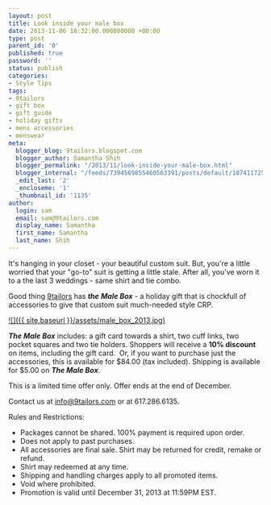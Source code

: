 ```yaml
---
layout: post
title: Look inside your male box
date: 2013-11-06 18:32:00.000000000 +00:00
type: post
parent_id: '0'
published: true
password: ''
status: publish
categories:
- Style Tips
tags:
- 9tailors
- gift box
- gift guide
- holiday gifts
- mens accessories
- menswear
meta:
  blogger_blog: 9tailors.blogspot.com
  blogger_author: Samantha Shih
  blogger_permalink: "/2013/11/look-inside-your-male-box.html"
  blogger_internal: "/feeds/7394569855460563391/posts/default/1874117250767586615"
  _edit_last: '2'
  _encloseme: '1'
  _thumbnail_id: '1135'
author:
  login: sam
  email: sam@9tailors.com
  display_name: Samantha
  first_name: Samantha
  last_name: Shih
---
```

It's hanging in your closet - your beautiful custom suit. But, you're a little worried that your "go-to" suit is getting a little stale. After all, you've worn it to a the last 3 weddings - same shirt and tie combo.

Good thing [9tailors](http://www.9tailors.com/) has **_the_** _**Male Box**_ \- a holiday gift that is chockfull of accessories to give that custom suit much-needed style CRP.

[![]({{ site.baseurl }}/assets/male_box_2013.jpg)](http://4.bp.blogspot.com/-oZC3ZIhGc1g/UnqIou3UYmI/AAAAAAAASAs/_-5MG7NFGBs/s1600/male_box_2013.jpg)

**_The Male Box_** includes: a gift card towards a shirt, two cuff links, two pocket squares and two tie holders. Shoppers will receive a **10% discount** on items, including the gift card.  Or, if you want to purchase just the accessories, this is available for $84.00 (tax included). Shipping is available for $5.00 on **_The Male Box_**.

This is a limited time offer only. Offer ends at the end of December.

Contact us at [info@9tailors.com](mailto:info@9tailors.com) or at 617.286.6135.

Rules and Restrictions:

*   Packages cannot be shared. 100% payment is required upon order.
*   Does not apply to past purchases.
*   All accessories are final sale. Shirt may be returned for credit, remake or refund.
*   Shirt may redeemed at any time.
*   Shipping and handling charges apply to all promoted items.
*   Void where prohibited.
*   Promotion is valid until December 31, 2013 at 11:59PM EST.